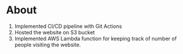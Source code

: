 # About 

1. Implemented CI/CD pipeline with Git Actions
2. Hosted the website on S3 bucket
3. Implemented AWS Lambda function for keeping track of number of people visiting the website.
